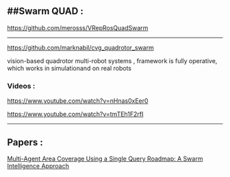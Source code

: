 ##Swarm QUAD : 
-----------

https://github.com/merosss/VRepRosQuadSwarm

______________________________________________________________________________________________________________________________

https://github.com/marknabil/cvg_quadrotor_swarm

vision-based quadrotor multi-robot systems ,  framework is fully operative, which works in simulationand on real robots

### Videos : 
https://www.youtube.com/watch?v=nHnas0xEer0

https://www.youtube.com/watch?v=tmTEh1F2rfI

______________________________________________________________________________________________________________________________


## Papers : 
[Multi-Agent Area Coverage Using a Single Query Roadmap: A Swarm Intelligence Approach](http://metacreation.net/wp-content/uploads/2014/12/Area_Coverage_PRIMA_2009.pdf)
